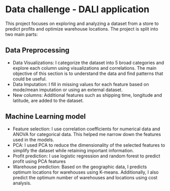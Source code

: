 # Data challenge - DALI application
This project focuses on exploring and analyzing a dataset from a store to predict profits and optimize warehouse locations. The project is split into two main parts:

## Data Preprocessing
- Data Visualizations: I categorize the dataset into 5 broad categories and explore  each column using visualizations and correlations. The main objective of this section is to understand the data and find patterns that could be useful. 
- Data Imputation: I fill in missing values for each feature based on mode/mean imputation or using an external dataset. 
- New columns: Additional features such as shipping time, longitude and latitude, are added to the dataset.

## Machine Learning model
- Feature selection: I use correlation coefficients for numerical data and ANOVA for categorical data. This helped me narrow down the features used in the models.
- PCA: I used PCA to reduce the dimensionality of the selected features to simplify the dataset while retaining important information. 
- Profit prediction: I use logistic regression and random forest to predict profit using PCA features
- Warehouse prediction: Based on the geographic data, I predicts optimum locations for warehouses using K-means. Additionally, I also predict the optimum number of warehouses and locations using cost analysis.  



